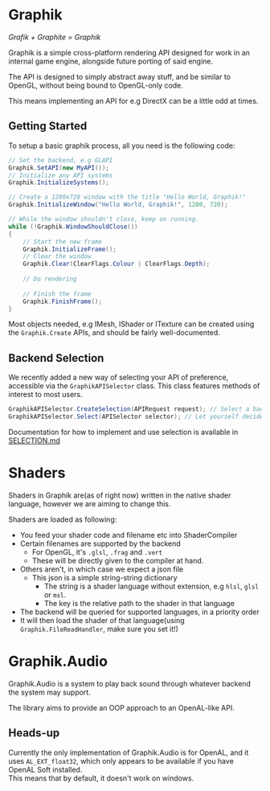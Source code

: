# Graphik
*Grafik + Graphite = Graphik*  

Graphik is a simple cross-platform rendering API designed for work in an internal
game engine, alongside future porting of said engine.

The API is designed to simply abstract away stuff, and be similar to OpenGL, without
being bound to OpenGL-only code.

This means implementing an API for e.g DirectX can be a little odd at times.

## Getting Started
To setup a basic graphik process, all you need is the following code:
```csharp
// Set the backend, e.g GLAPI
Graphik.SetAPI(new MyAPI());
// Initialize any API systems
Graphik.InitializeSystems();

// Create a 1280x720 window with the title "Hello World, Graphik!"
Graphik.InitializeWindow("Hello World, Graphik!", 1280, 720);

// While the window shouldn't close, keep on running.
while (!Graphik.WindowShouldClose())
{
    // Start the new frame
    Graphik.InitializeFrame();
    // Clear the window
    Graphik.Clear(ClearFlags.Colour | ClearFlags.Depth);
	
    // Do rendering
	
    // Finish the frame
    Graphik.FinishFrame();
}
```
Most objects needed, e.g IMesh, IShader or ITexture can be created using
the `Graphik.Create` APIs, and should be fairly well-documented.

## Backend Selection
We recently added a new way of selecting your API of preference, accessible
via the `GraphikAPISelector` class. This class features methods of interest to most users.
```csharp
GraphikAPISelector.CreateSelection(APIRequest request); // Select a backend based on a request
GraphikAPISelector.Select(APISelector selector); // Let yourself decide upon a backed based on specs it provides 
```
Documentation for how to implement and use selection is available in [SELECTION.md](SELECTION.md)

# Shaders
Shaders in Graphik are(as of right now) written in the native shader language, however
we are aiming to change this.

Shaders are loaded as following:
- You feed your shader code and filename etc into ShaderCompiler
- Certain filenames are supported by the backend
  - For OpenGL, it's `.glsl`, `.frag` and `.vert`
  - These will be directly given to the compiler at hand.
- Others aren't, in which case we expect a json file
  - This json is a simple string-string dictionary
    - The string is a shader language without extension,
      e.g `hlsl`, `glsl` or `msl`.
    - The key is the relative path to the shader in that language
- The backend will be queried for supported languages, in a priority
  order
- It will then load the shader of that language(using `Graphik.FileReadHandler`, make sure
  you set it!)

# Graphik.Audio
Graphik.Audio is a system to play back sound through whatever backend the system may support.  

The library aims to provide an OOP approach to an OpenAL-like API.

## Heads-up
Currently the only implementation of Graphik.Audio is for OpenAL, and it uses `AL_EXT_float32`, which only appears to 
be available if you have OpenAL Soft installed.  
This means that by default, it doesn't work on windows.
